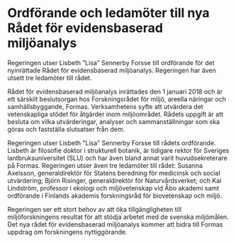 # Ordförande och ledamöter till nya Rådet för evidensbaserad miljöanalys

Regeringen utser Lisbeth ”Lisa” Sennerby Forsse till ordförande för det nyinrättade Rådet för evidensbaserad miljöanalys. Regeringen har även utsett tre ledamöter till rådet.

Rådet för evidensbaserad miljöanalys inrättades den 1 januari 2018 och är ett särskilt beslutsorgan hos Forskningsrådet för miljö, areella näringar och samhällsbyggande, Formas. Verksamhetens syfte att utvärdera det vetenskapliga stödet för åtgärder inom miljöområdet. Rådets uppgift är att besluta om vilka utvärderingar, analyser och sammanställningar som ska göras och fastställa slutsatser från dem.

Regeringen utser Lisbeth "Lisa" Sennerby Forsse till rådets ordförande. Lisbeth är filosofie doktor i strukturell botanik, är tidigare rektor för Sveriges lantbruksuniversitet (SLU) och har även bland annat varit huvudsekreterare på Formas. Regeringen utser även tre ledamöter till rådet: Susanna Axelsson, generaldirektör för Statens beredning för medicinsk och social utvärdering; Björn Risinger, generaldirektör för Naturvårdsverket; och Kai Lindström, professor i ekologi och miljövetenskap vid Åbo akademi samt ordförande i Finlands akademis forskningsråd för biovetenskap och miljö.

Regeringen ser ett stort behov av att öka tillgängligheten till miljöforskningens resultat för att stödja arbetet med de svenska miljömålen. Det nya rådet för evidensbaserad miljöanalys kommer att bidra till Formas uppdrag om forskningens nyttiggörande.
